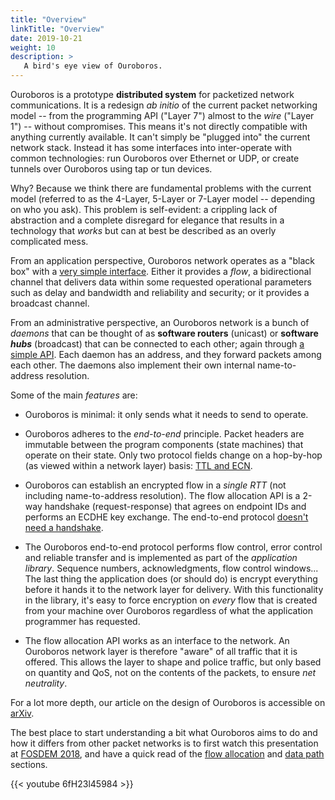 ```yaml
---
title: "Overview"
linkTitle: "Overview"
date: 2019-10-21
weight: 10
description: >
   A bird's eye view of Ouroboros.
---
```


Ouroboros is a prototype **distributed system** for packetized network
communications. It is a redesign _ab initio_ of the current packet
networking model -- from the programming API ("Layer 7") almost to the
_wire_ ("Layer 1") -- without compromises. This means it's not
directly compatible with anything currently available. It can't simply
be "plugged into" the current network stack. Instead it has some
interfaces into inter-operate with common technologies: run Ouroboros
over Ethernet or UDP, or create tunnels over Ouroboros using tap or
tun devices.

Why? Because we think there are fundamental problems with the current
model (referred to as the 4-Layer, 5-Layer or 7-Layer model --
depending on who you ask). This problem is self-evident: a crippling
lack of abstraction and a complete disregard for elegance that results
in a technology that _works_ but can at best be described as an overly
complicated mess.

From an application perspective, Ouroboros network operates as a "black
box" with a
[very simple interface](https://ouroboros.rocks/man/man3/flow_alloc.3.html).
Either it provides a _flow_, a bidirectional channel that delivers data
within some requested operational parameters such as delay and
bandwidth and reliability and security; or it provides a broadcast
channel.

From an administrative perspective, an Ouroboros network is a bunch of
_daemons_ that can be thought of as **software routers** (unicast) or
**software _hubs_** (broadcast) that can be connected to each other;
again through
[a simple API](https://ouroboros.rocks/man/man8/ouroboros.8.html).
Each daemon has an address, and they forward packets among each other.
The daemons also implement their own internal name-to-address resolution.

Some of the main _features_ are:

* Ouroboros is minimal: it only sends what it needs to send to operate.

* Ouroboros adheres to the _end-to-end_ principle. Packet headers are
  immutable between the program components (state machines) that
  operate on their state. Only two protocol fields change on a
  hop-by-hop (as viewed within a network layer) basis:
  [TTL and ECN](/docs/concepts/protocols/).

* Ouroboros can establish an encrypted flow in a _single RTT_ (not
  including name-to-address resolution). The flow allocation API is a
  2-way handshake (request-response) that agrees on endpoint IDs and
  performs an ECDHE key exchange. The end-to-end protocol
  [doesn't need a handshake](/docs/concepts/protocols/#operation-of-frcp).

* The Ouroboros end-to-end protocol performs flow control, error
  control and reliable transfer and is implemented as part of the
  _application library_. Sequence numbers, acknowledgments, flow control
  windows... The last thing the application does (or should do) is
  encrypt everything before it hands it to the network layer for
  delivery. With this functionality in the library, it's easy to force
  encryption on _every_ flow that is created from your machine over
  Ouroboros regardless of what the application programmer has
  requested.

* The flow allocation API works as an interface to the network. An
  Ouroboros network layer is therefore "aware" of all traffic that it
  is offered. This allows the layer to shape and police traffic, but
  only based on quantity and QoS, not on the contents of the packets,
  to ensure _net neutrality_.

For a lot more depth, our article on the design of Ouroboros is
accessible on [arXiv](https://arxiv.org/pdf/2001.09707.pdf).

The best place to start understanding a bit what Ouroboros aims to do
and how it differs from other packet networks is to first watch this
presentation at [FOSDEM
2018](https://archive.fosdem.org/2018/schedule/event/ipc/), and have a
quick read of the [flow allocation](/docs/concepts/fa/) and [data
path](/docs/concepts/datapath/) sections.

{{< youtube 6fH23l45984 >}}
